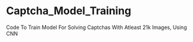 # Captcha_Model_Training
Code To Train Model For Solving Captchas With Atleast 21k Images, Using CNN

